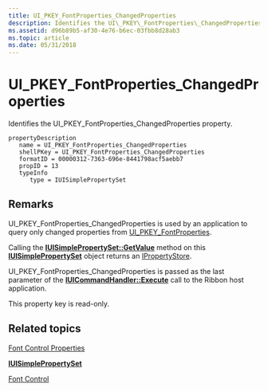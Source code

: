```yaml
---
title: UI_PKEY_FontProperties_ChangedProperties
description: Identifies the UI\_PKEY\_FontProperties\_ChangedProperties property.
ms.assetid: d96b89b5-af30-4e76-b6ec-03fbb8d28ab3
ms.topic: article
ms.date: 05/31/2018
---
```


# UI\_PKEY\_FontProperties\_ChangedProperties

Identifies the UI\_PKEY\_FontProperties\_ChangedProperties property.

```
propertyDescription
   name = UI_PKEY_FontProperties_ChangedProperties
   shellPKey = UI_PKEY_FontProperties_ChangedProperties
   formatID = 00000312-7363-696e-8441798acf5aebb7
   propID = 13
   typeInfo
      type = IUISimplePropertySet
```

## Remarks

UI\_PKEY\_FontProperties\_ChangedProperties is used by an application to query only changed properties from [UI\_PKEY\_FontProperties](windowsribbon-reference-properties-uipkey-fontproperties.md).

Calling the [**IUISimplePropertySet::GetValue**](https://docs.microsoft.com/windows/desktop/api/uiribbon/nf-uiribbon-iuisimplepropertyset-getvalue) method on this [**IUISimplePropertySet**](https://docs.microsoft.com/windows/desktop/api/uiribbon/nn-uiribbon-iuisimplepropertyset) object returns an [IPropertyStore](https://msdn.microsoft.com/library/bb761474.aspx).

UI\_PKEY\_FontProperties\_ChangedProperties is passed as the last parameter of the [**IUICommandHandler::Execute**](https://docs.microsoft.com/windows/desktop/api/uiribbon/nf-uiribbon-iuicommandhandler-execute) call to the Ribbon host application.

This property key is read-only.

## Related topics

<dl> <dt>

[Font Control Properties](windowsribbon-reference-properties-fontcontrol.md)
</dt> <dt>

[**IUISimplePropertySet**](https://docs.microsoft.com/windows/desktop/api/uiribbon/nn-uiribbon-iuisimplepropertyset)
</dt> <dt>

[Font Control](windowsribbon-controls-fontcontrol.md)
</dt> </dl>

 

 




